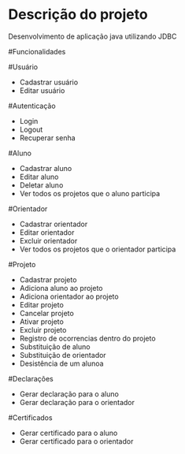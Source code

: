 # Descrição do projeto

Desenvolvimento de aplicação java utilizando JDBC

#Funcionalidades

#Usuário
- Cadastrar usuário
- Editar usuário

#Autenticação
- Login
- Logout
- Recuperar senha

#Aluno
- Cadastrar aluno
- Editar aluno
- Deletar aluno
- Ver todos os projetos que o aluno participa

#Orientador
- Cadastrar orientador
- Editar orientador
- Excluir orientador
- Ver todos os projetos que o orientador participa

#Projeto
- Cadastrar projeto
- Adiciona aluno ao projeto
- Adiciona orientador ao projeto
- Editar projeto
- Cancelar projeto
- Ativar projeto
- Excluir projeto
- Registro de ocorrencias dentro do projeto
- Substituição de aluno
- Substituição de orientador
- Desistência de um alunoa

#Declarações
- Gerar declaração para o aluno
- Gerar declaração para o orientador

#Certificados
- Gerar certificado para o aluno
- Gerar certificado para o orientador
